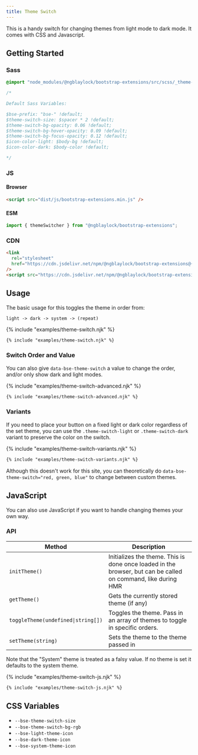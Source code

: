 ```yaml
---
title: Theme Switch
---
```


This is a handy switch for changing themes from light mode to dark mode. It comes with CSS and Javascript.

## Getting Started

### Sass

```scss
@import "node_modules/@ngblaylock/bootstrap-extensions/src/scss/_theme-switch.scss";

/*

Default Sass Variables:

$bse-prefix: "bse-" !default;
$theme-switch-size: $spacer * 2 !default;
$theme-switch-bg-opacity: 0.06 !default;
$theme-switch-bg-hover-opacity: 0.09 !default;
$theme-switch-bg-focus-opacity: 0.12 !default;
$icon-color-light: $body-bg !default;
$icon-color-dark: $body-color !default;

*/
```

### JS

#### Browser

```html
<script src="dist/js/bootstrap-extensions.min.js" />
```

#### ESM

```js
import { themeSwitcher } from "@ngblaylock/bootstrap-extensions";
```

### CDN

```html
<link
  rel="stylesheet"
  href="https://cdn.jsdelivr.net/npm/@ngblaylock/bootstrap-extensions@{{pkg.version}}/dist/css/theme-switch.min.css"
/>
<script src="https://cdn.jsdelivr.net/npm/@ngblaylock/bootstrap-extensions@{{pkg.version}}/dist/js/theme-switcher/theme-switcher.min.js" />
```

## Usage

The basic usage for this toggles the theme in order from:

`light -> dark -> system -> (repeat)`

{% include "examples/theme-switch.njk" %}

```html
{% include "examples/theme-switch.njk" %}
```

### Switch Order and Value

You can also give `data-bse-theme-switch` a value to change the order, and/or only show dark and light modes.

{% include "examples/theme-switch-advanced.njk" %}

```html
{% include "examples/theme-switch-advanced.njk" %}
```

### Variants

If you need to place your button on a fixed light or dark color regardless of the set theme, you can use the `.theme-switch-light` or `.theme-switch-dark` variant to preserve the color on the switch.

{% include "examples/theme-switch-variants.njk" %}

```html
{% include "examples/theme-switch-variants.njk" %}
```

Although this doesn't work for this site, you can theoretically do `data-bse-theme-switch="red, green, blue"` to change between custom themes.

## JavaScript

You can also use JavaScript if you want to handle changing themes your own way.

### API

| Method                             | Description                                                                                                   |
| ---------------------------------- | ------------------------------------------------------------------------------------------------------------- |
| `initTheme()`                      | Initializes the theme. This is done once loaded in the browser, but can be called on command, like during HMR |
| `getTheme()`                       | Gets the currently stored theme (if any)                                                                      |
| `toggleTheme(undefined\|string[])` | Toggles the theme. Pass in an array of themes to toggle in specific orders.                                   |
| `setTheme(string)`                 | Sets the theme to the theme passed in                                                                         |

<div class="alert alert-info">Note that the "System" theme is treated as a falsy value. If no theme is set it defaults to the system theme.</div>

{% include "examples/theme-switch-js.njk" %}

```html
{% include "examples/theme-switch-js.njk" %}
```
## CSS Variables

- `--bse-theme-switch-size`
- `--bse-theme-switch-bg-rgb`
- `--bse-light-theme-icon`
- `--bse-dark-theme-icon`
- `--bse-system-theme-icon`